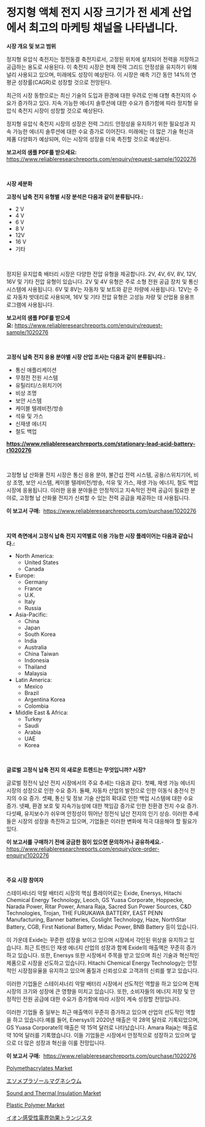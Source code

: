<p><h1>정지형 액체 전지 시장 크기가 전 세계 산업에서 최고의 마케팅 채널을 나타냅니다.</h1></p><p><strong>시장 개요 및 보고 범위</strong></p>
<p><p>정지형 유압식 축전지는 정전동결 축전지로서, 고정된 위치에 설치되어 전력을 저장하고 공급하는 용도로 사용된다. 이 축전지 시장은 현재 전력 그리드 안정성을 유지하기 위해 널리 사용되고 있으며, 미래에도 성장이 예상된다. 이 시장은 예측 기간 동안 14%의 연평균 성장률(CAGR)로 성장할 것으로 전망된다. </p><p>최근의 시장 동향으로는 최신 기술의 도입과 환경에 대한 우려로 인해 대형 축전지의 수요가 증가하고 있다. 지속 가능한 에너지 솔루션에 대한 수요가 증가함에 따라 정지형 유압식 축전지 시장이 성장할 것으로 예상된다.</p><p>정지형 유압식 축전지 시장의 성장은 전력 그리드 안정성을 유지하기 위한 필요성과 지속 가능한 에너지 솔루션에 대한 수요 증가로 이어진다. 미래에는 더 많은 기술 혁신과 제품 다양화가 예상되며, 이는 시장의 성장을 더욱 촉진할 것으로 예상된다.</p></p>
<p><strong>보고서의 샘플 PDF를 받으세요:</strong> <a href="https://www.reliableresearchreports.com/enquiry/request-sample/1020276">https://www.reliableresearchreports.com/enquiry/request-sample/1020276</a></p>
<p>&nbsp;</p>
<p><strong>시장 세분화</strong></p>
<p><strong>고정식 납축 전지 유형별 시장 분석은 다음과 같이 분류됩니다.:</strong></p>
<p><ul><li>2 V</li><li>4 V</li><li>6 V</li><li>8 V</li><li>12V</li><li>16 V</li><li>기타</li></ul></p>
<p>&nbsp;</p>
<p><p>정지된 유지압축 배터리 시장은 다양한 전압 유형을 제공합니다. 2V, 4V, 6V, 8V, 12V, 16V 및 기타 전압 유형이 있습니다. 2V 및 4V 유형은 주로 소형 전원 공급 장치 및 통신 시스템에 사용됩니다. 6V 및 8V는 자동차 및 보트와 같은 차량에 사용됩니다. 12V는 주로 자동차 밧데리로 사용되며, 16V 및 기타 전압 유형은 고성능 차량 및 산업용 응용프로그램에 사용됩니다.</p></p>
<p><strong>보고서의 샘플 PDF를 받으세요:</strong>&nbsp;<a href="https://www.reliableresearchreports.com/enquiry/request-sample/1020276">https://www.reliableresearchreports.com/enquiry/request-sample/1020276</a></p>
<p>&nbsp;</p>
<p><strong> 고정식 납축 전지 응용 분야별 시장 산업 조사는 다음과 같이 분류됩니다.:</strong></p>
<p><ul><li>통신 애플리케이션</li><li>무정전 전원 시스템</li><li>유틸리티/스위치기어</li><li>비상 조명</li><li>보안 시스템</li><li>케이블 텔레비전/방송</li><li>석유 및 가스</li><li>신재생 에너지</li><li>철도 백업</li></ul></p>
<p><strong><a href="https://www.reliableresearchreports.com/stationary-lead-acid-battery-r1020276">https://www.reliableresearchreports.com/stationary-lead-acid-battery-r1020276</a></strong></p>
<p>&nbsp;</p>
<p><p>고정형 납 산화물 전지 시장은 통신 응용 분야, 불간섭 전력 시스템, 공용/스위치기어, 비상 조명, 보안 시스템, 케이블 텔레비전/방송, 석유 및 가스, 재생 가능 에너지, 철도 백업 시장에 응용됩니다. 이러한 응용 분야들은 안정적이고 지속적인 전력 공급이 필요한 분야로, 고정형 납 산화물 전지가 신뢰할 수 있는 전력 공급을 제공하는 데 사용됩니다.</p></p>
<p><strong>이 보고서 구매:</strong>&nbsp; <a href="https://www.reliableresearchreports.com/purchase/1020276">https://www.reliableresearchreports.com/purchase/1020276</a></p>
<p>&nbsp;</p>
<p><strong>지역 측면에서 고정식 납축 전지 지역별로 이용 가능한 시장 플레이어는 다음과 같습니다.:</strong></p>
<p><ul>
    <li>
        North America:
        <ul>
            <li>United States</li>
            <li>Canada</li>
        </ul>
    </li>
    <li>
        Europe:
        <ul>
            <li>Germany</li>
            <li>France</li>
            <li>U.K.</li>
            <li>Italy</li>
            <li>Russia</li>
        </ul>
    </li>
    <li>
        Asia-Pacific:
        <ul>
            <li>China</li>
            <li>Japan</li>
            <li>South Korea</li>
            <li>India</li>
            <li>Australia</li>
            <li>China Taiwan</li>
            <li>Indonesia</li>
            <li>Thailand</li>
            <li>Malaysia</li>
        </ul>
    </li>
    <li>
        Latin America:
        <ul>
            <li>Mexico</li>
            <li>Brazil</li>
            <li>Argentina Korea</li>
            <li>Colombia</li>
        </ul>
    </li>
    <li>
        Middle East & Africa:
        <ul>
            <li>Turkey</li>
            <li>Saudi</li>
            <li>Arabia</li>
            <li>UAE</li>
            <li>Korea</li>
        </ul>
    </li>
    </ul></p>
<p>&nbsp;</p>
<p><strong>글로벌 고정식 납축 전지 의 새로운 트렌드는 무엇입니까? 시장?</strong></p>
<p><p>글로벌 정전식 납산 전지 시장에서의 주요 추세는 다음과 같다. 첫째, 재생 가능 에너지 시장의 성장으로 인한 수요 증가. 둘째, 자동차 산업의 발전으로 인한 이동식 충전식 전지의 수요 증가. 셋째, 통신 및 정보 기술 산업의 확대로 인한 백업 시스템에 대한 수요 증가. 넷째, 환경 보호 및 지속가능성에 대한 책임감 증가로 인한 친환경 전지 수요 증가. 다섯째, 유지보수가 쉬우며 안정성이 뛰어난 정전식 납산 전지의 인기 상승. 이러한 추세들은 시장의 성장을 촉진하고 있으며, 기업들은 이러한 변화에 적극 대응해야 할 필요가 있다.</p></p>
<p><strong>이 보고서를 구매하기 전에 궁금한 점이 있으면 문의하거나 공유하세요.</strong>- <a href="https://www.reliableresearchreports.com/enquiry/pre-order-enquiry/1020276">https://www.reliableresearchreports.com/enquiry/pre-order-enquiry/1020276</a></p>
<p>&nbsp;</p>
<p><strong>주요 시장 참여자</strong></p>
<p><p>스테이셔너리 악랄 배터리 시장의 핵심 플레이어로는 Exide, Enersys, Hitachi Chemical Energy Technology, Leoch, GS Yuasa Corporate, Hoppecke, Narada Power, Ritar Power, Amara Raja, Sacred Sun Power Sources, C&D Technologies, Trojan, THE FURUKAWA BATTERY, EAST PENN Manufacturing, Banner batteries, Coslight Technology, Haze, NorthStar Battery, CGB, First National Battery, Midac Power, BNB Battery 등이 있습니다.</p><p>이 가운데 Exide는 꾸준한 성장을 보이고 있으며 시장에서 각인된 위상을 유지하고 있습니다. 최근 트렌드인 재생 에너지 산업의 성장과 함께 Exide의 매출액은 꾸준히 증가하고 있습니다. 또한, Enersys 또한 시장에서 주목을 받고 있으며 최신 기술과 혁신적인 제품으로 시장을 선도하고 있습니다. Hitachi Chemical Energy Technology는 안정적인 시장점유율을 유지하고 있으며 품질과 신뢰성으로 고객과의 신뢰를 쌓고 있습니다.</p><p>이러한 기업들은 스테이셔너리 악랄 배터리 시장에서 선도적인 역할을 하고 있으며 전체 시장의 크기와 성장에 큰 영향을 미치고 있습니다. 또한, 소비자들의 에너지 저장 및 안정적인 전원 공급에 대한 수요가 증가함에 따라 시장이 계속 성장할 전망입니다.</p><p>이러한 기업들 중 일부는 최근 매출액이 꾸준히 증가하고 있으며 산업의 선도적인 역할을 하고 있습니다.예를 들어, Enersys의 2020년 매출은 약 28억 달러로 기록되었으며, GS Yuasa Corporate의 매출은 약 15억 달러로 나타났습니다. Amara Raja는 매출로 약 10억 달러를 기록했습니다. 이들 기업들은 시장에서 안정적으로 성장하고 있으며 앞으로 더 많은 성장과 혁신을 이룰 전망입니다.</p></p>
<p><strong>이 보고서 구매:</strong>&nbsp;&nbsp;<a href="https://www.reliableresearchreports.com/purchase/1020276">https://www.reliableresearchreports.com/purchase/1020276</a></p>
<p><p><a href="https://www.linkedin.com/pulse/polymethacrylates-market-provides-comprehensive-analysis-including-lgp9c?trackingId=H%2BkuSTroS1mfCU%2Fw4elh3A%3D%3D">Polymethacrylates Market</a></p><p><a href="https://github.com/EstelWisozk1/Market-Research-Report-List-1/blob/main/717101431306.md">エソメプラゾールマグネシウム</a></p><p><a href="https://issuu.com/reportprime-2/docs/sound-and-thermal-insulation-market-size-2030.pptx">Sound and Thermal Insulation Market</a></p><p><a href="https://www.linkedin.com/pulse/plastic-polymer-market-goal-estimating-size-future-growth-potential-cu1ec?trackingId=6Bo79enn%2FuO8I%2Bu%2FvuIMCQ%3D%3D">Plastic Polymer Market</a></p><p><a href="https://github.com/lrlmopnhwd79300/Market-Research-Report-List-1/blob/main/980040831305.md">イオン感受性電界効果トランジスタ</a></p></p>